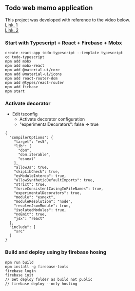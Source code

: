 ## Todo web memo application
This project was developed with reference to the video below.  
[Link. 1](https://www.youtube.com/watch?v=WYnA1I31Sto&list=PLRB_0OYQAHMPu7EsP51ksMd489CrEfICT&index=2&t=0s)  
[Link. 2](https://www.youtube.com/watch?v=PFBRhxjIBUM&list=PLV6pYUAZ-ZoHx0OjUduzaFSZ4_cUqXLm0)  

### Start with Typescript + React + Firebase + Mobx

```
create-react-app todo-typescript --template typescript
cd todo-typescript
npm add mobx
npm add mobx-react
npm add @material-ui/core
npm add @material-ui/icons
npm add react-router-dom
npm add @types/react-router
npm add firbase
npm start
```

### Activate decorator
- Edit tsconfig
  - Activate decorator configuration
  - "experimentalDecorators": false -> true
```
{
  "compilerOptions": {
    "target": "es5",
    "lib": [
      "dom",
      "dom.iterable",
      "esnext"
    ],
    "allowJs": true,
    "skipLibCheck": true,
    "esModuleInterop": true,
    "allowSyntheticDefaultImports": true,
    "strict": true,
    "forceConsistentCasingInFileNames": true,
    "experimentalDecorators": true,
    "module": "esnext",
    "moduleResolution": "node",
    "resolveJsonModule": true,
    "isolatedModules": true,
    "noEmit": true,
    "jsx": "react"
  },
  "include": [
    "src"
  ]
}
```


### Build and deploy using by firebase hosing

```
npm run build
npm install -g firebase-tools
firebase login
firebase init
// Set deploy folder as build not public
// firebase deploy --only hosting
```
